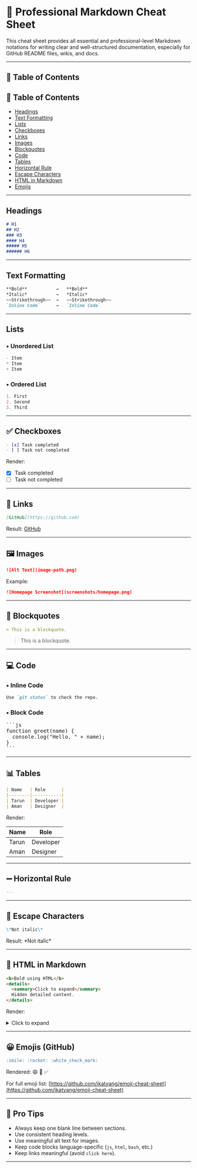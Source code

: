 # 📘 Professional Markdown Cheat Sheet

This cheat sheet provides all essential and professional-level Markdown notations for writing clear and well-structured documentation, especially for GitHub README files, wikis, and docs.

---

## 🧭 Table of Contents

## 🧭 Table of Contents
- [Headings](#headings)
- [Text Formatting](#text-formatting)
- [Lists](#lists)
- [Checkboxes](#checkboxes)
- [Links](#links)
- [Images](#images)
- [Blockquotes](#blockquotes)
- [Code](#code)
- [Tables](#tables)
- [Horizontal Rule](#horizontal-rule)
- [Escape Characters](#escape-characters)
- [HTML in Markdown](#html-in-markdown)
- [Emojis](#emojis)


---

## Headings

```md
# H1
## H2
### H3
#### H4
##### H5
###### H6
```

---

## Text Formatting

```md
**Bold**           →   **Bold**
*Italic*           →   *Italic*
~~Strikethrough~~  →   ~~Strikethrough~~
`Inline Code`      →   `Inline Code`
```

---

## Lists

### • Unordered List

```md
- Item
* Item
+ Item
```

### • Ordered List

```md
1. First
2. Second
3. Third
```

---

## ✅ Checkboxes

```md
- [x] Task completed
- [ ] Task not completed
```

Render:

* [x] Task completed
* [ ] Task not completed

---

## 🔗 Links

```md
[GitHub](https://github.com)
```

Result: [GitHub](https://github.com)

---

## 🖼 Images

```md
![Alt Text](image-path.png)
```

Example:

```md
![Homepage Screenshot](screenshots/homepage.png)
```

---

## 💬 Blockquotes

```md
> This is a blockquote.
```

> This is a blockquote.

---

## 💻 Code

### • Inline Code

```md
Use `git status` to check the repo.
```

### • Block Code

<pre>
```js
function greet(name) {
  console.log("Hello, " + name);
}
```
</pre>

---

## 📊 Tables

```md
| Name   | Role      |
|--------|-----------|
| Tarun  | Developer |
| Aman   | Designer  |
```

Render:

| Name  | Role      |
| ----- | --------- |
| Tarun | Developer |
| Aman  | Designer  |

---

## ➖ Horizontal Rule

```md
---
```

---

## 🔐 Escape Characters

```md
\*Not italic\*
```

Result:
\*Not italic\*

---

## 🧩 HTML in Markdown

```html
<b>Bold using HTML</b>
<details>
  <summary>Click to expand</summary>
  Hidden detailed content.
</details>
```

Render:

<details>
  <summary>Click to expand</summary>
  Hidden detailed content.
</details>

---

## 😀 Emojis (GitHub)

```md
:smile: :rocket: :white_check_mark:
```

Rendered: 😄 🚀 ✅

For full emoji list: [https://github.com/ikatyang/emoji-cheat-sheet](https://github.com/ikatyang/emoji-cheat-sheet)

---

## 🧠 Pro Tips

* Always keep one blank line between sections.
* Use consistent heading levels.
* Use meaningful alt text for images.
* Keep code blocks language-specific (`js`, `html`, `bash`, etc.)
* Keep links meaningful (avoid `click here`).

---

